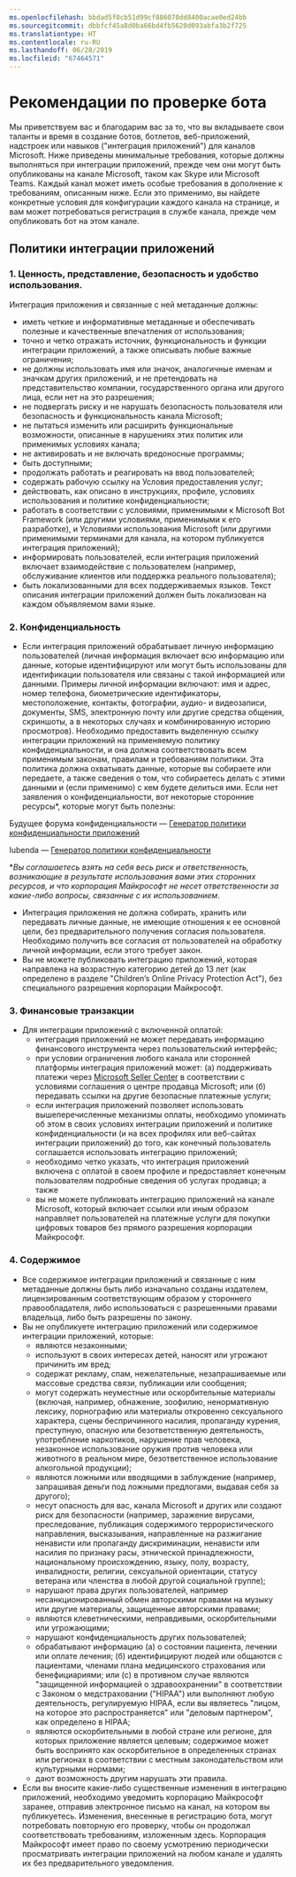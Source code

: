 ```yaml
---
ms.openlocfilehash: bbdad5f0cb51d99cf886070dd8400acae0ed24bb
ms.sourcegitcommit: dbbfcf45a8d0ba66bd4fb5620d093abfa3b2f725
ms.translationtype: HT
ms.contentlocale: ru-RU
ms.lasthandoff: 06/28/2019
ms.locfileid: "67464571"
---
```

# <a name="bot-review-guidelines"></a>Рекомендации по проверке бота

Мы приветствуем вас и благодарим вас за то, что вы вкладываете свои таланты и время в создание ботов, ботлетов, веб-приложений, надстроек или навыков ("интеграция приложений") для каналов Microsoft. Ниже приведены минимальные требования, которые должны выполняться при интеграции приложений, прежде чем они могут быть опубликованы на канале Microsoft, таком как Skype или Microsoft Teams. Каждый канал может иметь особые требования в дополнение к требованиям, описанным ниже. Если это применимо, вы найдете конкретные условия для конфигурации каждого канала на странице, и вам может потребоваться регистрация в службе канала, прежде чем опубликовать бот на этом канале.

## <a name="app-integration-policies"></a>Политики интеграции приложений
### <a name="1-value-representation-security-and-usability"></a>1. Ценность, представление, безопасность и удобство использования.

Интеграция приложения и связанные с ней метаданные должны:

- иметь четкие и информативные метаданные и обеспечивать полезные и качественные впечатления от использования;
- точно и четко отражать источник, функциональность и функции интеграции приложений, а также описывать любые важные ограничения;
- не должны использовать имя или значок, аналогичные именам и значкам других приложений, и не претендовать на представительство компании, государственного органа или другого лица, если нет на это разрешения;
- не подвергать риску и не нарушать безопасность пользователя или безопасность и функциональность канала Microsoft;
- не пытаться изменить или расширить функциональные возможности, описанные в нарушениях этих политик или применимых условиях канала;
- не активировать и не включать вредоносные программы;
- быть доступными;
- продолжать работать и реагировать на ввод пользователей; 
- содержать рабочую ссылку на Условия предоставления услуг;
- действовать, как описано в инструкциях, профиле, условиях использования и политике конфиденциальности;
- работать в соответствии с условиями, применимыми к Microsoft Bot Framework (или другими условиями, применимыми к его разработке), и Условиями использования Microsoft (или другими применимыми терминами для канала, на котором публикуется интеграция приложений);
- информировать пользователей, если интеграция приложений включает взаимодействие с пользователем (например, обслуживание клиентов или поддержка реального пользователя);
- быть локализованными для всех поддерживаемых языков. Текст описания интеграции приложений должен быть локализован на каждом объявляемом вами языке.

### <a name="2--privacy"></a>2.  Конфиденциальность

- Если интеграция приложений обрабатывает личную информацию пользователей (личная информация включает всю информацию или данные, которые идентифицируют или могут быть использованы для идентификации пользователя или связаны с такой информацией или данными. Примеры личной информации включают: имя и адрес, номер телефона, биометрические идентификаторы, местоположение, контакты, фотографии, аудио- и видеозаписи, документы, SMS, электронную почту или другие средства общения, скриншоты, а в некоторых случаях и комбинированную историю просмотров). Необходимо предоставить выделенную ссылку интеграции приложений на применяемую политику конфиденциальности, и она должна соответствовать всем применимым законам, правилам и требованиям политики. Эта политика должна охватывать данные, которые вы собираете или передаете, а также сведения о том, что собираетесь делать с этими данными и (если применимо) с кем будете делиться ими. Если нет заявления о конфиденциальности, вот некоторые сторонние ресурсы*, которые могут быть полезны:

Будущее форума конфиденциальности — [Генератор политики конфиденциальности приложений](http://www.applicationprivacy.org/do-tools/privacy-policy-generator/)

Iubenda — [Генератор политики конфиденциальности](http://www.iubenda.com/en)

*_Вы соглашаетесь взять на себя весь риск и ответственность, возникающие в результате использования вами этих сторонних ресурсов, и что корпорация Майкрософт не несет ответственности за какие-либо вопросы, связанные с их использованием_.
- Интеграция приложения не должна собирать, хранить или передавать личные данные, не имеющие отношения к ее основной цели, без предварительного получения согласия пользователя. Необходимо получить все согласия от пользователей на обработку личной информации, если этого требует закон. 
- Вы не можете публиковать интеграцию приложений, которая направлена на возрастную категорию детей до 13 лет (как определено в разделе "Children’s Online Privacy Protection Act"), без специального разрешения корпорации Майкрософт.

### <a name="3--financial-transactions"></a>3.  Финансовые транзакции
- Для интеграции приложений с включенной оплатой: 
  - интеграция приложений не может передавать информацию финансового инструмента через пользовательский интерфейс;
  - при условии ограничения любого канала или сторонней платформы интеграция приложений может: (а) поддерживать платежи через [Microsoft Seller Center](https://seller.microsoft.com/) в соответствии с условиями соглашения о центре продавца Microsoft; или (б) передавать ссылки на другие безопасные платежные услуги;
  - если интеграция приложений позволяет использовать вышеперечисленные механизмы оплаты, необходимо упоминать об этом в своих условиях интеграции приложений и политике конфиденциальности (и на всех профилях или веб-сайтах интеграции приложений) до того, как конечный пользователь соглашается использовать интеграцию приложений;
  - необходимо четко указать, что интеграция приложений включена с оплатой в своем профиле и предоставляет конечным пользователям подробные сведения об услугах продавца; а также
  - вы не можете публиковать интеграцию приложений на канале Microsoft, который включает ссылки или иным образом направляет пользователей на платежные услуги для покупки цифровых товаров без прямого разрешения корпорации Майкрософт.

### <a name="4--content"></a>4.  Содержимое 
- Все содержимое интеграции приложений и связанные с ним метаданные должны быть либо изначально созданы издателем, лицензированным соответствующим образом у стороннего правообладателя, либо использоваться с разрешенными правами владельца, либо быть разрешены по закону.
- Вы не опубликуете интеграцию приложений или содержимое интеграции приложений, которые: 
  - являются незаконными;
  - используют в своих интересах детей, наносят или угрожают причинить им вред;
  - содержат рекламу, спам, нежелательные, незапрашиваемые или массовые средства связи, публикации или сообщения;
  - могут содержать неуместные или оскорбительные материалы (включая, например, обнажение, зоофилию, ненормативную лексику, порнографию или материалы откровенно сексуального характера, сцены беспричинного насилия, пропаганду курения, преступную, опасную или безответственную деятельность, употребление наркотиков, нарушение прав человека, незаконное использование оружия против человека или животного в реальном мире, безответственное использование алкогольной продукции);
  - являются ложными или вводящими в заблуждение (например, запрашивая деньги под ложными предлогами, выдавая себя за другого);
  - несут опасность для вас, канала Microsoft и других или создают риск для безопасности (например, заражение вирусами, преследование, публикация содержимого террористического направления, высказывания, направленные на разжигание ненависти или пропаганду дискриминации, ненависти или насилия по признаку расы, этнической принадлежности, национальному происхождению, языку, полу, возрасту, инвалидности, религии, сексуальной ориентации, статусу ветерана или членства в любой другой социальной группе);
  - нарушают права других пользователей, например несанкционированный обмен авторскими правами на музыку или другие материалы, защищенные авторскими правами;
  - являются клеветническими, неправдивыми, оскорбительными или угрожающими;
  - нарушают конфиденциальность других пользователей; 
  - обрабатывают информацию (а) о состоянии пациента, лечении или оплате лечения; (б) идентифицируют людей или общаются с пациентами, членами плана медицинского страхования или бенефициариями; или (c) в противном случае являются "защищенной информацией о здравоохранении" в соответствии с Законом о медстраховании ("HIPAA") или выполняют любую деятельность, регулируемую HIPAA, если вы являетесь "лицом, на которое это распространяется" или "деловым партнером", как определено в HIPAA;
  - являются оскорбительными в любой стране или регионе, для которых приложение является целевым; содержимое может быть воспринято как оскорбительное в определенных странах или регионах в соответствии с местным законодательством или культурными нормами;
  - дают возможность другим нарушать эти правила. 
- Если вы вносите какие-либо существенные изменения в интеграцию приложений, необходимо уведомить корпорацию Майкрософт заранее, отправив электронное письмо на канал, на котором вы публикуетесь.  Изменения, внесенные в регистрацию бота, могут потребовать повторную его проверку, чтобы он продолжал соответствовать требованиям, изложенным здесь.  Корпорация Майкрософт имеет право по своему усмотрению периодически просматривать интеграции приложений на любом канале и удалять их без предварительного уведомления.
